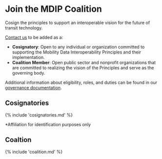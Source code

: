 # Join the MDIP Coalition

Cosign the principles to support an interoperable vision for the future of transit technology.

[Contact us](mailto://interoperablemobility@gmail.com) to be added as a:

- **Cosignatory**: Open to any individual or organization committed to supporting the Mobility Data Interoperability Principles and their implementation.
- **Coalition Member**: Open public sector and nonprofit organizations that are committed to realizing the vision of the Principles and serve as the governing body.

Additional information about eligibility, roles, and duties can be found in our [governance documentation](governance.md).

## Cosignatories

{% include 'cosignatories.md' %}

\*Affiliation for identification purposes only

## Coaltion

{% include 'coalition.md' %}
